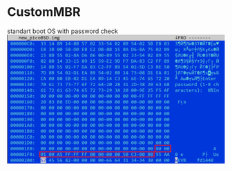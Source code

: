 # CustomMBR
standart boot OS with password check
![Alt text](https://github.com/AlexUnderMoscow/CustomMBR/blob/main/picoBSDmbr.png?raw=true "Optional Title")
